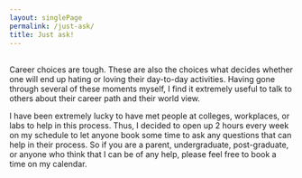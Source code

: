 ```yaml
---
layout: singlePage
permalink: /just-ask/
title: Just ask!
---
```

<br>
Career choices are tough.
These are also the choices what decides whether one will end up hating or loving their day-to-day activities.
Having gone through several of these moments myself, I find it extremely useful to talk to others about their career path and their world view.

I have been extremely lucky to have met people at colleges, workplaces, or labs to help in this process.
Thus, I decided to open up 2 hours every week on my schedule to let anyone book some time to ask any questions that can help in their process.
So if you are a parent, undergraduate, post-graduate, or anyone who think that I can be of any help, please feel free to book a time on my calendar.

<!-- Calendly inline widget begin -->
<div class="calendly-inline-widget" data-url="https://calendly.com/pgartes?hide_landing_page_details=0&hide_gdpr_banner=0" style="min-width:320px;height:630px;"></div>
<script type="text/javascript" src="https://assets.calendly.com/assets/external/widget.js"></script>
<!-- Calendly inline widget end -->
